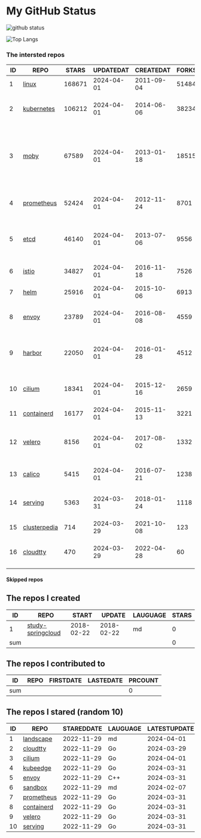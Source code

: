 # My GitHub Status

<img src="https://github-readme-stats-1.yihong0618.vercel.app/api?username=daoqingniu&show_icons=true&&&hide_title=true&count_private=true" alt="github status" />

![Top Langs](https://github-readme-stats-1.yihong0618.vercel.app/api/top-langs/?username=daoqingniu&layout=compact)

<!--START_SECTION:github_repos-->
### The intersted repos
| ID |                              REPO                               | STARS  | UPDATEDAT  | CREATEDAT  | FORKSCOUNT |                                                DESCRIPTIONS                                                |
|----|-----------------------------------------------------------------|--------|------------|------------|------------|------------------------------------------------------------------------------------------------------------|
|  1 | [linux](https://github.com/torvalds/linux)                      | 168671 | 2024-04-01 | 2011-09-04 |      51484 | Linux kernel source tree                                                                                   |
|  2 | [kubernetes](https://github.com/kubernetes/kubernetes)          | 106212 | 2024-04-01 | 2014-06-06 |      38234 | Production-Grade Container Scheduling and Management                                                       |
|  3 | [moby](https://github.com/moby/moby)                            |  67589 | 2024-04-01 | 2013-01-18 |      18515 | The Moby Project - a collaborative project for the container ecosystem to assemble container-based systems |
|  4 | [prometheus](https://github.com/prometheus/prometheus)          |  52424 | 2024-04-01 | 2012-11-24 |       8701 | The Prometheus monitoring system and time series database.                                                 |
|  5 | [etcd](https://github.com/etcd-io/etcd)                         |  46140 | 2024-04-01 | 2013-07-06 |       9556 | Distributed reliable key-value store for the most critical data of a distributed system                    |
|  6 | [istio](https://github.com/istio/istio)                         |  34827 | 2024-04-01 | 2016-11-18 |       7526 | Connect, secure, control, and observe services.                                                            |
|  7 | [helm](https://github.com/helm/helm)                            |  25916 | 2024-04-01 | 2015-10-06 |       6913 | The Kubernetes Package Manager                                                                             |
|  8 | [envoy](https://github.com/envoyproxy/envoy)                    |  23789 | 2024-04-01 | 2016-08-08 |       4559 | Cloud-native high-performance edge/middle/service proxy                                                    |
|  9 | [harbor](https://github.com/goharbor/harbor)                    |  22050 | 2024-04-01 | 2016-01-28 |       4512 | An open source trusted cloud native registry project that stores, signs, and scans content.                |
| 10 | [cilium](https://github.com/cilium/cilium)                      |  18341 | 2024-04-01 | 2015-12-16 |       2659 | eBPF-based Networking, Security, and Observability                                                         |
| 11 | [containerd](https://github.com/containerd/containerd)          |  16177 | 2024-04-01 | 2015-11-13 |       3221 | An open and reliable container runtime                                                                     |
| 12 | [velero](https://github.com/vmware-tanzu/velero)                |   8156 | 2024-04-01 | 2017-08-02 |       1332 | Backup and migrate Kubernetes applications and their persistent volumes                                    |
| 13 | [calico](https://github.com/projectcalico/calico)               |   5415 | 2024-04-01 | 2016-07-21 |       1238 | Cloud native networking and network security                                                               |
| 14 | [serving](https://github.com/knative/serving)                   |   5363 | 2024-03-31 | 2018-01-24 |       1118 | Kubernetes-based, scale-to-zero, request-driven compute                                                    |
| 15 | [clusterpedia](https://github.com/clusterpedia-io/clusterpedia) |    714 | 2024-03-29 | 2021-10-08 |        123 | The Encyclopedia of Kubernetes clusters                                                                    |
| 16 | [cloudtty](https://github.com/cloudtty/cloudtty)                |    470 | 2024-03-29 | 2022-04-28 |         60 | A Friendly Kubernetes CloudShell (Web Terminal) !                                                          |



#### Skipped repos
<!--END_SECTION:github_repos-->

<!--START_SECTION:my_github-->
## The repos I created
| ID  |                                 REPO                                 |   START    |   UPDATE   | LAUGUAGE | STARS |
|-----|----------------------------------------------------------------------|------------|------------|----------|-------|
|   1 | [study-springcloud](https://github.com/daoqingniu/study-springcloud) | 2018-02-22 | 2018-02-22 | md       |     0 |
| sum |                                                                      |            |            |          |     0 |

## The repos I contributed to
| ID  | REPO | FIRSTDATE | LASTEDATE | PRCOUNT |
|-----|------|-----------|-----------|---------|
| sum |      |           |           |       0 |

## The repos I stared (random 10)
| ID |                          REPO                          | STAREDDATE | LAUGUAGE | LATESTUPDATE |
|----|--------------------------------------------------------|------------|----------|--------------|
|  1 | [landscape](https://github.com/cncf/landscape)         | 2022-11-29 | md       | 2024-04-01   |
|  2 | [cloudtty](https://github.com/cloudtty/cloudtty)       | 2022-11-29 | Go       | 2024-03-29   |
|  3 | [cilium](https://github.com/cilium/cilium)             | 2022-11-29 | Go       | 2024-04-01   |
|  4 | [kubeedge](https://github.com/kubeedge/kubeedge)       | 2022-11-29 | Go       | 2024-03-31   |
|  5 | [envoy](https://github.com/envoyproxy/envoy)           | 2022-11-29 | C++      | 2024-03-31   |
|  6 | [sandbox](https://github.com/cncf/sandbox)             | 2022-11-29 | md       | 2024-02-07   |
|  7 | [prometheus](https://github.com/prometheus/prometheus) | 2022-11-29 | Go       | 2024-03-31   |
|  8 | [containerd](https://github.com/containerd/containerd) | 2022-11-29 | Go       | 2024-03-31   |
|  9 | [velero](https://github.com/vmware-tanzu/velero)       | 2022-11-29 | Go       | 2024-03-31   |
| 10 | [serving](https://github.com/knative/serving)          | 2022-11-29 | Go       | 2024-03-31   |

<!--END_SECTION:my_github-->
